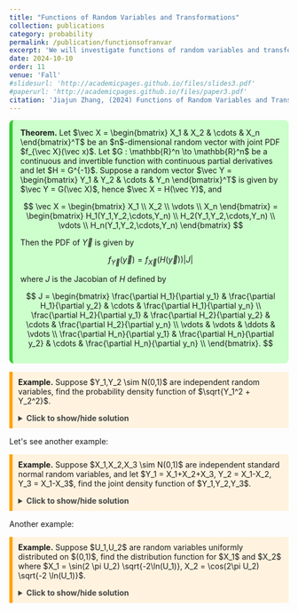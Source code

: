 ```yaml
---
title: "Functions of Random Variables and Transformations"
collection: publications
category: probability
permalink: /publication/functionsofranvar
excerpt: 'We will investigate functions of random variables and transformations'
date: 2024-10-10
order: 11
venue: 'Fall'
#slidesurl: 'http://academicpages.github.io/files/slides3.pdf'
#paperurl: 'http://academicpages.github.io/files/paper3.pdf'
citation: 'Jiajun Zhang, (2024) Functions of Random Variables and Transformations'
---
```



<div style="background-color: #ccffcc; padding: 1em; border-left: 6px solid #33cc33; border-radius: 8px; margin: 1em 0;">
  <strong>Theorem.</strong> Let $\vec X = \begin{bmatrix} X_1 & X_2 & \cdots & X_n \end{bmatrix}^T$ be an $n$-dimensional random vector with joint PDF $f_{\vec X}(\vec x)$. Let $G : \mathbb{R}^n \to \mathbb{R}^n$ be a continuous and invertible function with continuous partial derivatives and let $H = G^{-1}$. Suppose a random vector $\vec Y = \begin{bmatrix} Y_1 & Y_2 & \cdots & Y_n \end{bmatrix}^T$ is given by $\vec Y = G(\vec X)$, hence $\vec X = H(\vec Y)$, and
  
$$
\vec X = \begin{bmatrix} X_1 \\ X_2 \\ \vdots \\ X_n \end{bmatrix} =
\begin{bmatrix}
H_1(Y_1,Y_2,\cdots,Y_n) \\
H_2(Y_1,Y_2,\cdots,Y_n) \\
\vdots \\
H_n(Y_1,Y_2,\cdots,Y_n)
\end{bmatrix}
$$

Then the PDF of $\vec Y$ is given by

$$
f_{\vec Y}(\vec y) = f_{\vec X}(H(\vec y)) \vert J \vert
$$

where $J$ is the Jacobian of $H$ defined by

$$
J = 
\begin{bmatrix}
\frac{\partial H_1}{\partial y_1} & \frac{\partial H_1}{\partial y_2} & \cdots & \frac{\partial H_1}{\partial y_n} \\
\frac{\partial H_2}{\partial y_1} & \frac{\partial H_2}{\partial y_2} & \cdots & \frac{\partial H_2}{\partial y_n} \\
\vdots & \vdots & \ddots & \vdots \\
\frac{\partial H_n}{\partial y_1} & \frac{\partial H_n}{\partial y_2} & \cdots & \frac{\partial H_n}{\partial y_n} \\
\end{bmatrix}.
$$
</div>


<div style="border-left: 6px solid orange; background-color: #fff3e0; padding: 10px; margin: 15px 0;">
  <strong>Example.</strong>  Suppose $Y_1,Y_2 \sim N(0,1)$ are independent random variables, find the probability density function of $\sqrt{Y_1^2 + Y_2^2}$.

<details style="margin-top: 1em;">
    <summary style="font-weight: bold; color: #444; cursor: pointer;">Click to show/hide solution</summary>
    <div style="border-left: 6px solid gray; background-color: #f9f9f9; padding: 10px; margin-top: 10px;">
      <strong>Solution.</strong><br>
 We first define two new variables:

$$
U = \sqrt{Y_1^2 + Y_2^2}, V = Y_2
$$

Then we have

$$
Y_1 = \pm \sqrt{U^2 - V^2} ; Y_2 = V
$$

Thus we may define two linear maps given by

$$
\vec{\Phi}_1 : (+\sqrt{u^2 - v^2}, v) \mapsto (u,v)
$$

$$
\vec{\Phi}_2 : (-\sqrt{u^2 - v^2}, v) \mapsto (u,v)
$$

The Jacobians are given by

$$
\mathcal{J}_1 = \det 
\begin{bmatrix}
u(\sqrt{u^2-v^2})^{-1} & -v(\sqrt{u^2-v^2})^{-1} \\
 & \\
0 & 1 
\end{bmatrix} = u(\sqrt{u^2 - v^2})^{-1}
$$

$$
\mathcal{J}_1 = \det 
\begin{bmatrix}
-u(\sqrt{u^2-v^2})^{-1} & v(\sqrt{u^2-v^2})^{-1} \\
 & \\
0 & 1 
\end{bmatrix} = -u(\sqrt{u^2 - v^2})^{-1}
$$

Then we have

$$
\begin{align*}
f_{U,V}(u,v) &= f_{Y_1,Y_2} (\sqrt{u^2-v^2},v) \vert \mathcal{J}_1 \vert + f_{Y_1,Y_2} (-\sqrt{u^2-v^2},v) \vert \mathcal{J}_2 \vert \\
&= \left( \frac{u}{\sqrt{u^2 - v^2} } \right) \left[ \frac{1}{2\pi} e^{-\frac{u^2}{2}} + \frac{1}{2\pi} e^{-\frac{u^2}{2}} \right].
\end{align*}
$$


And we have

$$
f_{U,V}(u,v) = \begin{cases} \displaystyle{\frac{ue^{-\frac{u^2}{2}}}{\pi \sqrt{u^2 - v^2}} :  \vert v \vert < u} \\ \\  \text{Does Not Exist}: \text{otherwise} \end{cases}
$$

Now we will find the distribution restricted to $U$ only, and we have

$$
\begin{align*}
f_U(u) &= \int_{-\infty}^{+\infty} \frac{ue^{-\frac{u^2}{2}}}{\pi \sqrt{u^2 - v^2}} dv \\
& = \frac{u e^{_\frac{u^2}{2}}}{\pi} \int_{-u}^u \frac{1}{\sqrt{u^2 - v^2}} dv \\
& = \frac{1}{\pi} e^{-\frac{u^2}{2}} \int_{-\frac{\pi}{2}}^{+\frac{\pi}{2}} \frac{u \cos(\theta)d\theta}{\sqrt{1 - \sin^2(\theta)}} \\
& = ue^{-\frac{u^2}{2}}, u \geq 0
\end{align*}
$$


So we have

$$
f_U(u) = \begin{cases} ue^{-\frac{u^2}{2}}: u \geq 0 \\ 0 :\text{otherwise} \end{cases}.
$$
    </div>
  </details>
</div>

Let's see another example:

<div style="border-left: 6px solid orange; background-color: #fff3e0; padding: 10px; margin: 15px 0;">
  <strong>Example.</strong>  Suppose $X_1,X_2,X_3 \sim N(0,1)$ are independent standard normal random variables, and let $Y_1 = X_1+X_2+X_3, Y_2 = X_1-X_2, Y_3 = X_1-X_3$, find the joint density function of $Y_1,Y_2,Y_3$.

  <details style="margin-top: 1em;">
    <summary style="font-weight: bold; color: #444; cursor: pointer;">Click to show/hide solution</summary>
    <div style="border-left: 6px solid gray; background-color: #f9f9f9; padding: 10px; margin-top: 10px;">
      <strong>Solution.</strong><br>
      We have

$$
X_1 = \frac{Y_1+Y_2+Y_3}{3}, X_2 = \frac{Y_1-2Y_2+Y_3}{3}, X_3 = \frac{Y_1 + Y_2 - 2Y_3}{3}
$$

and thus the Jacobian of the transformation is given by

$$
\mathcal{J} := \det 
\begin{bmatrix}
\frac{1}{3} & \frac{1}{3} & \frac{1}{3} \\
\frac{1}{3} & -\frac{2}{3} & \frac{1}{3} \\
\frac{1}{3} & \frac{1}{3} & -\frac{2}{3}
\end{bmatrix}
$$

and we have

$$
\begin{align*}
f_{Y_1,Y_2,Y_3}(y_1,y_2,y_3) &= f_{X_1,X_2,X_3}  \left( \frac{Y_1+Y_2+Y_3}{3} , \frac{Y_1-2Y_2+Y_3}{3} , \frac{Y_1 + Y_2 - 2Y_3}{3} \right) \cdot \frac{1}{3} \\
&=\frac{1}{3 (2\pi)^{3/2}} e^{-Q(y_1,y_2,y_3) /2}
\end{align*}
$$

where

$$
Q(y_1,y_2,y_3) = \frac{y_1^2}{3} + \frac{2}{3}y_2^2 + \frac{2}{3}y_3^2 - \frac{2}{3}y_2y_3.
$$

  </div>
  </details>

</div>

Another example:

<div style="border-left: 6px solid orange; background-color: #fff3e0; padding: 10px; margin: 15px 0;">
  <strong>Example.</strong>  Suppose $U_1,U_2$ are random variables uniformly distributed on $(0,1)$, find the distribution function for $X_1$ and $X_2$ where $X_1 = \sin(2 \pi U_2) \sqrt{-2\ln(U_1)}, X_2 = \cos(2\pi U_2) \sqrt{-2 \ln(U_1)}$.

  <details style="margin-top: 1em;">
    <summary style="font-weight: bold; color: #444; cursor: pointer;">Click to show/hide solution</summary>
    <div style="border-left: 6px solid gray; background-color: #f9f9f9; padding: 10px; margin-top: 10px;">
      <strong>Solution.</strong><br>
     We first find the "inverse" Jacobian:

$$
\begin{align*}
\mathcal{J}^{-1} & = \det
\begin{pmatrix}
\frac{\partial X_1}{\partial U_1} & \frac{\partial X_1}{\partial U_2} \\ & \\\frac{\partial X_2}{\partial U_1} & \frac{\partial X_2}{\partial U_2} 
\end{pmatrix} \\
\\
&= \det
\begin{pmatrix}
\displaystyle{-\frac{\sin(2\pi U_2)}{U_1 \sqrt{-2 \ln (U_1)}}} & 2\pi \cos(2\pi U_2) \sqrt{-2 \ln(U_1)} \\
 & \\
\displaystyle{-\frac{\cos(2\pi U_2)}{U_1 \sqrt{-2 \ln(U-1)}}} & -2\pi\sin(2 \pi U_2) \sqrt{-2 \ln(U_1)}
\end{pmatrix} \\
\\
&= \frac{2\pi \sin^2(2\pi u_2)}{U_1} + \frac{2\pi \cos^2(2\pi U_2)}{U_1}\\
& = \frac{2\pi}{U_1}
\end{align*}
$$

So the desired Jacobian is given by

$$
\mathcal{J} = \frac{1}{\mathcal{J}^{-1}} = \frac{U_1}{2\pi}
$$

Now according to the relations given, solve for $U_1,U_2$ in terms of $X_1,X_2$, we get:

$$
U_1 = e^{-\frac{X_1^2 + X_2^2}{2}}, U_2  =\frac{\arctan(X_1/X_2)}{2\pi}
$$

Now, we have

$$
f_{X_1,X_2}(x_1,x_2) = f_{U_1,U_2}(u_1(x_1,x_2) , u_2(x_1,x_2)) \cdot \Bigg\vert \frac{U_1}{2\pi} \Bigg\vert 
$$

where

$$
f_{U_1,U_2}(u_1,u_2) = 
\begin{cases}
1 : (u_1,u_2) \in (0,1)^2 \\
0 : \text{otherwise}
\end{cases},
$$

so we actually have

$$
\begin{align*}
f_{X_1,X_2}(x_1,x_2) &= 1 \cdot \frac{U_1}{2\pi} = \frac{1}{2\pi} e^{-\frac{x_1^2 + x_2^2}{2}} \\
& = \left( \frac{1}{\sqrt{2\pi}} e^{-x_1^2/2} \right)\left( \frac{1}{\sqrt{2\pi}} e^{-x_2^2/2} \right).
\end{align*}
$$

And thus we have $X_1, X_2 \sim N(0,1)$, the standard normal distribution.

  </div>
  </details>

 
</div>



















